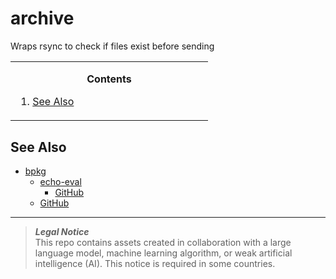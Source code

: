 # archive
Wraps rsync to check if files exist before sending

<!-- contents box begin -->
<table>
<tr/>
<tr>
<td width="300">
<p/>
<div align="center">
<b>Contents</b>
</div>
<p/>
<!-- contents markdown begin -->

1. [See Also](#see-also)

<!-- contents markdown end -->
<p/>
</td>
</tr>
</table>
<!-- contents box end -->

## See Also
- [bpkg](https://bpkg.sh)
    - [echo-eval](https://bpkg.sh/pkg/echo-eval)
        - [GitHub](https://github.com/kj4ezj/echo-eval)
    - [GitHub](https://github.com/bpkg)

***
> **_Legal Notice_**  
> This repo contains assets created in collaboration with a large language model, machine learning algorithm, or weak artificial intelligence (AI). This notice is required in some countries.
